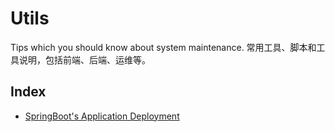 # Utils
Tips which you should know about system maintenance.
常用工具、脚本和工具说明，包括前端、后端、运维等。

## Index
- [SpringBoot's Application Deployment](https://github.com/TGclub/operation-maintenance-tips/blob/master/content/SpringBootsApplicationDeployment.md)
